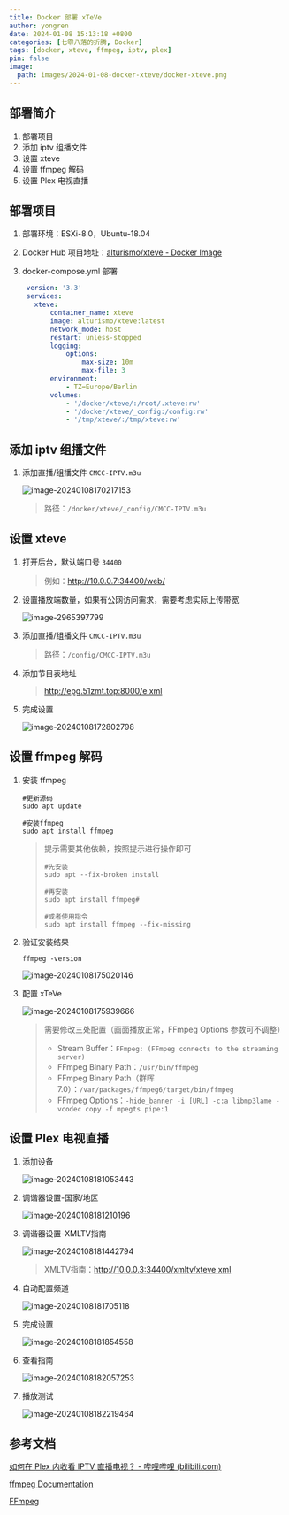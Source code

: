 ```yaml
---
title: Docker 部署 xTeVe
author: yongren
date: 2024-01-08 15:13:18 +0800
categories: [七零八落的折腾, Docker]
tags: [docker, xteve, ffmpeg, iptv, plex]
pin: false
image:
  path: images/2024-01-08-docker-xteve/docker-xteve.png
---
```


## 部署简介

1. 部署项目
2. 添加 iptv 组播文件
3. 设置 xteve
4. 设置 ffmpeg 解码
5. 设置 Plex 电视直播

## 部署项目

1. 部署环境：ESXi-8.0，Ubuntu-18.04

2. Docker Hub 项目地址：[alturismo/xteve - Docker Image](https://hub.docker.com/r/alturismo/xteve)

3. docker-compose.yml 部署

    ```yaml
     version: '3.3'
     services:
       xteve:
           container_name: xteve
           image: alturismo/xteve:latest
           network_mode: host
           restart: unless-stopped
           logging:
               options:
                   max-size: 10m
                   max-file: 3
           environment:
               - TZ=Europe/Berlin
           volumes:
               - '/docker/xteve/:/root/.xteve:rw'
               - '/docker/xteve/_config:/config:rw'
               - '/tmp/xteve/:/tmp/xteve:rw'
    ```

## 添加 iptv 组播文件

1. 添加直播/组播文件 `CMCC-IPTV.m3u`

    ![image-20240108170217153](/images/2024-01-08-docker-xteve/image-20240108170217153.png)

    > 路径：`/docker/xteve/_config/CMCC-IPTV.m3u`

## 设置 xteve

1. 打开后台，默认端口号 `34400` 

    > 例如：http://10.0.0.7:34400/web/

2. 设置播放端数量，如果有公网访问需求，需要考虑实际上传带宽

    ![image-2965397799](/images/2024-01-08-docker-xteve/2965397799.png)

3. 添加直播/组播文件 `CMCC-IPTV.m3u`

    > 路径：`/config/CMCC-IPTV.m3u`

4. 添加节目表地址

    > http://epg.51zmt.top:8000/e.xml

5. 完成设置

    ![image-20240108172802798](/images/2024-01-08-docker-xteve/image-20240108172802798.png)

## 设置 ffmpeg 解码

1. 安装 ffmpeg

    ```
    #更新源码
    sudo apt update
    
    #安装ffmpeg
    sudo apt install ffmpeg
    ```

    >  提示需要其他依赖，按照提示进行操作即可
    >
    >  ```
    >  #先安装
    >  sudo apt --fix-broken install
    >  
    >  #再安装
    >  sudo apt install ffmpeg#  
    >  
    >  #或者使用指令
    >  sudo apt install ffmpeg --fix-missing
    >  ```

2. 验证安装结果

    ```
    ffmpeg -version
    ```

    ![image-20240108175020146](/images/2024-01-08-docker-xteve/image-20240108175020146.png)

3. 配置 xTeVe

    ![image-20240108175939666](/images/2024-01-08-docker-xteve/image-20240108175939666.png)

    > 需要修改三处配置（画面播放正常，FFmpeg Options 参数可不调整）
    >
    > - Stream Buffer：`FFmpeg: (FFmpeg connects to the streaming server)`
    > - FFmpeg Binary Path：`/usr/bin/ffmpeg`
    > - FFmpeg Binary Path（群晖7.0）：`/var/packages/ffmpeg6/target/bin/ffmpeg`
    > - FFmpeg Options：`-hide_banner -i [URL] -c:a libmp3lame -vcodec copy -f mpegts pipe:1`

## 设置 Plex 电视直播

1. 添加设备

    ![image-20240108181053443](/images/2024-01-08-docker-xteve/image-20240108181053443.png)

2. 调谐器设置-国家/地区

    ![image-20240108181210196](/images/2024-01-08-docker-xteve/image-20240108181210196.png)

3. 调谐器设置-XMLTV指南

    ![image-20240108181442794](/images/2024-01-08-docker-xteve/image-20240108181442794.png)

    > XMLTV指南：http://10.0.0.3:34400/xmltv/xteve.xml   

4. 自动配置频道

    ![image-20240108181705118](/images/2024-01-08-docker-xteve/image-20240108181705118.png)

5. 完成设置

    ![image-20240108181854558](/images/2024-01-08-docker-xteve/image-20240108181854558.png)

6. 查看指南

    ![image-20240108182057253](/images/2024-01-08-docker-xteve/image-20240108182057253.png)

7. 播放测试

    ![image-20240108182219464](/images/2024-01-08-docker-xteve/image-20240108182219464.png)

## 参考文档

[如何在 Plex 内收看 IPTV 直播电视？ - 哔哩哔哩 (bilibili.com)](https://www.bilibili.com/read/cv22239319/)

[ffmpeg Documentation](https://ffmpeg.org/ffmpeg.html)

[FFmpeg](https://trac.ffmpeg.org/#Encoding)
